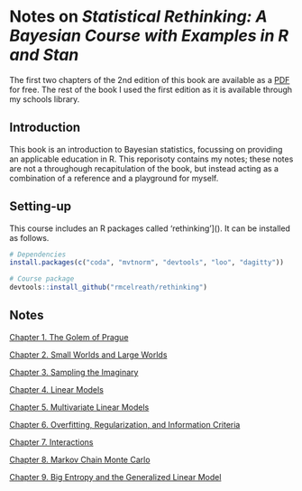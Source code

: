 
# Notes on *Statistical Rethinking: A Bayesian Course with Examples in R and Stan*

The first two chapters of the 2nd edition of this book are available as
a [PDF](statisticalrethinking2_chapters1and2.pdf) for free. The rest of
the book I used the first edition as it is available through my schools
library.

## Introduction

This book is an introduction to Bayesian statistics, focussing on
providing an applicable education in R. This reporisoty contains my
notes; these notes are not a throughough recapitulation of the book, but
instead acting as a combination of a reference and a playground for
myself.

## Setting-up

This course includes an R packages called ‘rethinking’\](). It can be
installed as follows.

``` r
# Dependencies
install.packages(c("coda", "mvtnorm", "devtools", "loo", "dagitty"))

# Course package
devtools::install_github("rmcelreath/rethinking")
```

## Notes

[Chapter 1. The Golem of Prague](ch1_the-golem-of-prague.md)

[Chapter 2. Small Worlds and Large
Worlds](ch2_small-worlds-and-large-worlds.md)

[Chapter 3. Sampling the Imaginary](ch3_sampling-the-imaginary.md)

[Chapter 4. Linear Models](ch4_linear-models.md)

[Chapter 5. Multivariate Linear
Models](ch5_multivariate-linear-models.md)

[Chapter 6. Overfitting, Regularization, and Information
Criteria](ch6_overfitting-regularization-and-information-criteria.md)

[Chapter 7. Interactions](ch7_interactions.md)

[Chapter 8. Markov Chain Monte Carlo](ch8_markov-chain-monte-carlo.md)

[Chapter 9. Big Entropy and the Generalized Linear
Model](ch9_big-entropy-and-the-generalized-linear-model.md)
